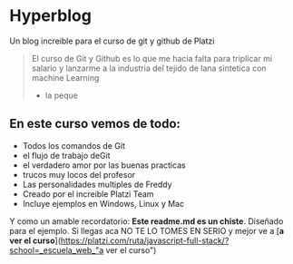 # Hyperblog
Un blog increible para el curso de git y github de Platzi
>El curso de Git y Github es lo que me hacia falta para triplicar mi salario y lanzarme a la industria del tejido de lana sintetica con machine Learning
> - la peque

## En este curso vemos de todo:
* Todos los comandos  de Git
* el flujo de trabajo deGit
* el verdadero amor por las buenas practicas
* trucos muy locos del profesor
* Las personalidades multiples de Freddy
* Creado por el increible Platzi Team
* Incluye ejemplos en Windows, Linux y Mac

Y como un amable recordatorio: **Este readme.md es un chiste**. Diseñado para el ejemplo. Si llegas aca NO TE LO TOMES EN SERIO y mejor ve a [**a ver el curso**](https://platzi.com/ruta/javascript-full-stack/?school=_escuela_web_"a ver el curso")